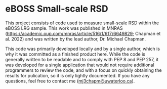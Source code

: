# eBOSS Small-scale RSD

This project consists of code used to measure small-scale RSD within the eBOSS LRG sample. This work was published in MNRAS (https://academic.oup.com/mnras/article/516/1/617/6649829; Chapman et al. 2022) and was written by the lead author, Dr. Michael Chapman.

This code was primarily developed locally and by a single author, which is why it was committed as a finished product here. While the code is generally written to be readable and to comply with PEP 8 and PEP 257, it was developed for a single application that would not require additional programmers to review the code, and with a focus on quickly obtaining the results for pulication, so it is only lightly documented. If you have any questions, feel free to contact me (mj3chapm@uwaterloo.ca).
